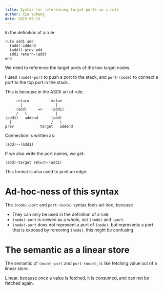 ```yaml
---
title: Syntax for referencing target ports in a rule
author: Xie Yuheng
date: 2023-09-13
---
```


In the definition of a rule:

```
rule add1 add
  (add)-addend
  (add1)-prev add
  add1 return-(add)
end
```

We need to reference the target ports of the two target nodes.

I used `(node)-port` to push a port to the stack,
and `port-(node)` to connect a port to the top port in the stack.

This is because in the ASCII art of rule:

```
     return          value
       |               |
     (add)     =>    (add1)
     /   \             |
(add1)   addend      (add)
  |                  /   \
prev            target   addend
```

Connection is written as:

```
(add)--(add1)
```

If we also write the port names, we get:

```
(add)-target return-(add1)
```

This format is also used to print an edge.

# Ad-hoc-ness of this syntax

The `(node)-port` and `port-(node)` syntax feels ad-hoc, because

- They can only be used in the definition of a rule.
- `(node)-port` is viewed as a whole, not `(node)` and `-port`.
- `(node)-port` does not represent a port of `(node)`,
  but represents a port that is exposed by removing `(node)`,
  this might be confusing.

# The semantic as a linear store

The semantic of `(node)-port` and `port-(node)`,
is like fetching value out of a linear store.

Linear, because once a value is fetched, it is consumed,
and can not be fetched again.
